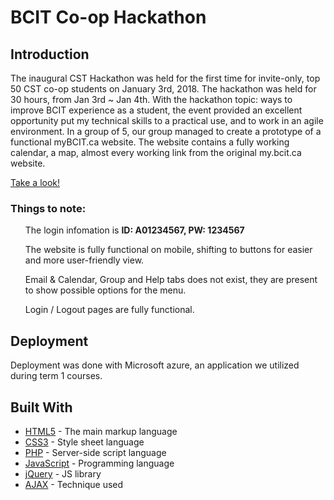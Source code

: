 
# BCIT Co-op Hackathon

## Introduction

The inaugural CST Hackathon was held for the first time for invite-only, top 50 CST co-op students on January 3rd, 2018. The hackathon was held for 30 hours, from Jan 3rd ~ Jan 4th. With the hackathon topic: ways to improve BCIT experience as a student, the event provided an excellent opportunity put my technical skills to a practical use, and to work in an agile environment. In a group of 5, our group managed to create a prototype of a functional myBCIT.ca website. The website contains a fully working calendar, a map, almost every working link from the original my.bcit.ca website.


[Take a look!](http://team7csthackathon2018.azurewebsites.net)

### Things to note: 

  <ul>The login infomation is <strong>ID: A01234567, PW: 1234567</strong></ul>
  <ul>The website is fully functional on mobile, shifting to buttons for easier and more user-friendly view.</ul>
  <ul>Email & Calendar, Group and Help tabs does not exist, they are present to show possible options for the menu.</ul>
  <ul>Login / Logout pages are fully functional.</ul>

## Deployment

Deployment was done with Microsoft azure, an application we utilized during term 1 courses.

## Built With

* [HTML5](https://www.w3schools.com/) - The main markup language 
* [CSS3](https://www.w3schools.com/) - Style sheet language 
* [PHP](http://www.php.net/) - Server-side script language
* [JavaScript](https://www.javascript.com/) - Programming language
* [jQuery](https://jquery.com/) - JS library
* [AJAX](https://www.w3schools.com/xml/ajax_intro.asp) - Technique used

